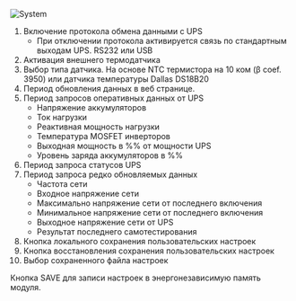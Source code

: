 ![System](https://user-images.githubusercontent.com/36089626/233394935-ebecc1b5-b702-44e4-820f-382692825dc1.png)

1. Включение протокола обмена данными с UPS
    - При отключении протокола активируется связь по стандартным выходам UPS. RS232 или USB
2. Активация внешнего термодатчика
3. Выбор типа датчика. На основе NTC термистора на 10 ком (β coef. 3950) или датчика температуры Dallas DS18B20
4. Период обновления данных в веб странице.
5. Период запросов оперативных данных от UPS
    - Напряжение аккумуляторов
    - Ток нагрузки
    - Реактивная мощность нагрузки
    - Температура MOSFET инверторов
    - Выходная мощность в %% от мощности UPS
    - Уровень заряда аккумуляторов в %%
6. Период запроса статусов UPS
7. Период запроса редко обновляемых данных
    - Частота сети
    - Входное напряжение сети
    - Максимально напряжение сети от последнего включения
    - Минимальное напряжение сети от последнего включения
    - Выходное напряжение сети от UPS
    - Результат последнего самотестирования
8. Кнопка локального сохранения пользовательских настроек
9. Кнопка восстановления сохранения пользовательских настроек
10. Выбор сохраненного файла настроек

Кнопка SAVE для записи настроек в энергонезависимую память модуля.


